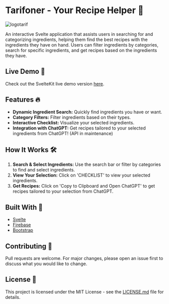 # Tarifoner - Your Recipe Helper 🍲

![logotarif](https://github.com/cagdaskemik/tarifoner-reboot/assets/108903103/7d43084f-adb0-43b8-8100-1dbf6addc4ad)

An interactive Svelte application that assists users in searching for and categorizing ingredients, helping them find the best recipes with the ingredients they have on hand. Users can filter ingredients by categories, search for specific ingredients, and get recipes based on the ingredients they have.

## Live Demo 🚀

Check out the SvelteKit live demo version [here](https://tarifoner.pages.dev). 

## Features 🔥

- **Dynamic Ingredient Search:** Quickly find ingredients you have or want.
- **Category Filters:** Filter ingredients based on their types.
- **Interactive Checklist:** Visualize your selected ingredients.
- **Integration with ChatGPT:** Get recipes tailored to your selected ingredients from ChatGPT! (API in maintenance)

## How It Works 🛠

1. **Search & Select Ingredients:** Use the search bar or filter by categories to find and select ingredients.
2. **View Your Selection:** Click on 'CHECKLIST' to view your selected ingredients.
3. **Get Recipes:** Click on 'Copy to Clipboard and Open ChatGPT' to get recipes tailored to your selection from ChatGPT.

## Built With 💙

- [Svelte](https://svelte.dev/)
- [Firebase](https://firebase.google.com/)
- [Bootstrap](https://getbootstrap.com/)

## Contributing 🤝

Pull requests are welcome. For major changes, please open an issue first to discuss what you would like to change.

## License 📄

This project is licensed under the MIT License - see the [LICENSE.md](LICENSE.md) file for details.
